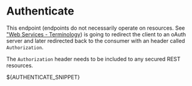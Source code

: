 Authenticate
============
This endpoint (endpoints do not necessarily operate on resources. See ["Web Services - Terminology](https://www.w3.org/TR/2011/REC-ws-metadata-exchange-20111213/#terms)) is going to redirect the client to an oAuth server and later redirected back to the consumer with an header called `Authorization`.

The `Authorization` header needs to be included to any secured REST resources.

${AUTHENTICATE_SNIPPET}
